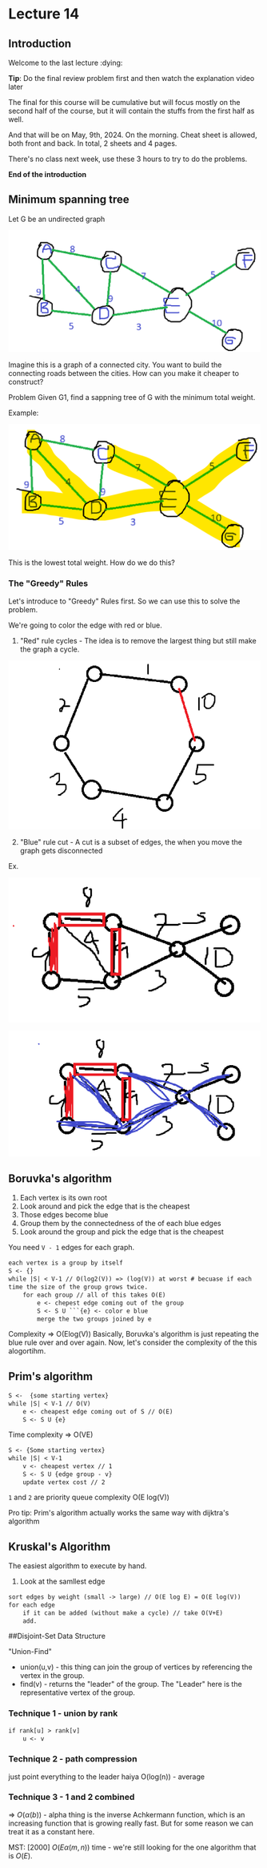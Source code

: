 # Lecture 14
## Introduction
Welcome to the last lecture :dying:

**Tip**: Do the final review problem first and then watch the explanation video later

The final for this course will be cumulative but will focus mostly on the second half of the course, but it will contain the stuffs from the first half as well.

And that will be on May, 9th, 2024. On the morning. Cheat sheet is allowed, both front and back. In total, 2 sheets and 4 pages.

There's no class next week, use these 3 hours to try to do the problems.

**End of the introduction**

## Minimum spanning tree
Let G be an undirected graph

![Example graph](image.png)

Imagine this is a graph of a connected city. You want to build the connecting roads between the cities. How can you make it cheaper to construct?

Problem Given G1, find a sappning tree of G with the minimum total weight.

Example:

![Shortest spand](image-1.png)

This is the lowest total weight. How do we do this?

### The "Greedy" Rules
Let's introduce to "Greedy" Rules first. So we can use this to solve the problem.

We're going to color the edge with red or blue.

1. "Red" rule cycles - The idea is to remove the largest thing but still make the graph a cycle.

![Ex red](image-2.png)

2. "Blue" rule cut - A cut is a subset of edges, the when you move the graph gets disconnected

Ex.

![alt text](image-3.png)

![alt text](image-4.png)

## Boruvka's algorithm

1. Each vertex is its own root
2. Look around and pick the edge that is the cheapest
3. Those edges become blue
4. Group them by the connectedness of the of each blue edges
5. Look around the group and pick the edge that is the cheapest

You need ```V - 1``` edges for each graph.
```psuedo
each vertex is a group by itself
S <- {}
while |S| < V-1 // O(log2(V)) => (log(V)) at worst # becuase if each time the size of the group grows twice.
    for each group // all of this takes O(E)
        e <- chepest edge coming out of the group
        S <- S U ```{e} <- color e blue
        merge the two groups joined by e
```
Complexity => O(Elog(V))
Basically, Boruvka's algorithm is just repeating the blue rule over and over again. Now, let's consider the complexity of the this alogortihm.

## Prim's algorithm

```psuedo
S <-  {some starting vertex}
while |S| < V-1 // O(V)
    e <- cheapest edge coming out of S // O(E)
    S <- S U {e}
```
Time complexity => O(VE)

```psuedo
S <- {Some starting vertex}
while |S| < V-1
    v <- cheapest vertex // 1
    S <- S U {edge group - v}
    update vertex cost // 2
```
```1``` and ```2``` are priority queue
complexity O(E log(V))

Pro tip: Prim's algorithm actually works the same way with dijktra's algorithm

## Kruskal's Algorithm
The easiest algorithm to execute by hand.

1. Look at the samllest edge

```psuedo
sort edges by weight (small -> large) // O(E log E) = O(E log(V))
for each edge
    if it can be added (without make a cycle) // take O(V+E)
    add.
```

##Disjoint-Set Data Structure

"Union-Find"
- union(u,v) - this thing can join the group of vertices by referencing the vertex in the group.
- find(v) - returns the "leader" of the group. The "Leader" here is the representative vertex of the group.

### Technique 1 - union by rank
```pseudo
if rank[u] > rank[v]
    u <- v

```
### Technique 2 - path compression
just point everything to the leader haiya
O(log(n)) - average

### Technique 3 - 1 and 2 combined
=> $O(\alpha{(b)})$ - alpha thing is the inverse Achkermann function, which is an increasing function that is growing really fast. But for some reason we can treat it as a constant here.

MST: 
[2000] $O(E\alpha{(m,n)})$ time - we're still looking for the one algorithm that is $O(E)$.